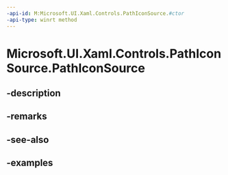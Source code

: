 ```yaml
---
-api-id: M:Microsoft.UI.Xaml.Controls.PathIconSource.#ctor
-api-type: winrt method
---
```


<!-- Method syntax.
public PathIconSource.PathIconSource()
-->

# Microsoft.UI.Xaml.Controls.PathIconSource.PathIconSource

## -description

## -remarks

## -see-also

## -examples

